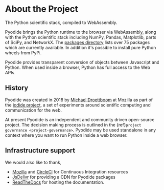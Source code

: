 # About the Project

The Python scientific stack, compiled to WebAssembly.

Pyodide brings the Python runtime to the browser via WebAssembly, along with
the Python scientific stack including NumPy, Pandas, Matplotlib, parts of
SciPy, and NetworkX. The [packages
directory](https://github.com/pyodide/pyodide/tree/master/packages)
lists over 75 packages which are currently available. In addition it's possible
to install pure Python wheels from PyPi.

Pyodide provides transparent conversion of objects between Javascript and
Python. When used inside a browser, Python has full access to the Web APIs.

## History

Pyodide was created in 2018 by [Michael Droettboom](https://github.com/mdboom)
at Mozilla as part of the [iodide project](https://github.com/iodide-project/iodide), a set of experiments around
scientific computing and communication for the web.

At present Pyodide is an independent and community driven open-source project.
The decision making process is outlined in the {ref}`project governance <project-governance>`.
Pyodide may be used standalone in any context where you want to run Python
inside a web browser.

## Infrastructure support

We would also like to thank,
 - [Mozilla](https://www.mozilla.org/en-US/) and
[CircleCl](https://circleci.com/) for Continuous Integration resources
 - [JsDelivr](https://www.jsdelivr.com/) for providing a CDN for Pyodide packages
 - [ReadTheDocs](https://readthedocs.org/) for hosting the documentation.
